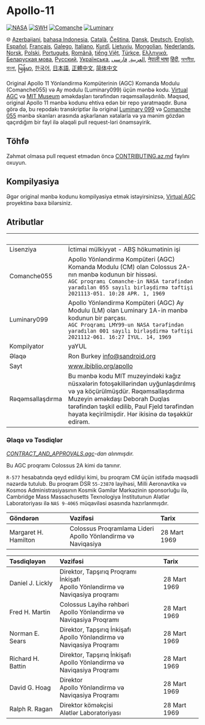 # Apollo-11

[![NASA][1]][2]
[![SWH]][SWH_URL]
[![Comanche]][ComancheMilestone]
[![Luminary]][LuminaryMilestone]

🌐
[Azerbaijani][AZ],
[bahasa Indonesia][ID],
[Català][CA],
[Čeština][CZ],
[Dansk][DA],
[Deutsch][DE],
[English][EN],
[Español][ES],
[Français][FR],
[Galego][GL],
[Italiano][IT],
[Kurdî][KU],
[Lietuvių][LT],
[Mongolian][MN],
[Nederlands][NL],
[Norsk][NO],
[Polski][PL],
[Português][PT_BR],
[Română][RO],
[tiếng Việt][VI],
[Türkçe][TR],
[Ελληνικά][GR],
[Беларуская мова][BE],
[Русский][RU],
[Українська][UK],
[العربية][AR],
[فارسی][FA],
[नेपाली भाषा][NE]
[हिंदी][HI_IN],
[অসমীয়া][AS_IN],
[বাংলা][BD_BN],
[မြန်မာ][MM],
[한국어][KO_KR],
[日本語][JA],
[正體中文][ZH_TW],
[简体中文][ZH_CN]

[AR]:README.ar.md
[AS_IN]:README.as_in.md
[AZ]:README.az.md
[BD_BN]:README.bd_bn.md
[BE]:README.be.md
[CA]:README.ca.md
[CZ]:README.cz.md
[DA]:README.da.md
[DE]:README.de.md
[EN]:../README.md
[ES]:README.es.md
[FA]:README.fa.md
[FR]:README.fr.md
[GL]:README.gl.md
[GR]:README.gr.md
[HI_IN]:README.hi_in.md
[ID]:README.id.md
[IT]:README.it.md
[JA]:README.ja.md
[KO_KR]:README.ko_kr.md
[KU]:README.ku.md
[LT]:README.lt.md
[MM]:README.mm.md
[MN]:README.mn.md
[NE]:README.ne.md
[NL]:README.nl.md
[NO]:README.no.md
[PL]:README.pl.md
[PT_BR]:README.pt_br.md
[RO]:README.ro.md
[RU]:README.ru.md
[TR]:README.tr.md
[UK]:README.uk.md
[VI]:README.vi.md
[ZH_CN]:README.zh_cn.md
[ZH_TW]:README.zh_tw.md

Original Apollo 11 Yönləndirmə Kompüterinin (AGC) Komanda Modulu (Comanche055) və Ay modulu (Luminary099) üçün mənbə kodu. [Virtual AGC][3] və [MIT Museum][4] əməkdaşları tərəfindən rəqəmsallaşdırılıb. Məqsəd, original Apollo 11 mənbə kodunu ehtiva edən bir repo yaratmaqdır. Buna görə də, bu repodakı transkriptlər ilə original [Luminary 099][5] və [Comanche 055][6] mənbə skanları arasında aşkarlanan xətalarla və ya mənim gözdən qaçırdığım bir fayl ilə əlaqəli pull request-ləri önəmsəyirik.

## Töhfə

Zəhmət olmasa pull request etmədən öncə [CONTRIBUTING.az.md][7] faylını oxuyun.

## Kompilyasiya

Əgər original mənbə kodunu kompilyasiya etmək istəyirsinizsə, [Virtual AGC][8] proyektinə baxa bilərsiniz.

## Atributlar

&nbsp;               | &nbsp;
:--------------      | :-----
Lisenziya            | İctimai mülkiyyət - ABŞ hökumətinin işi
Comanche055          | Apollo Yönləndirmə Kompüteri (AGC) Komanda Modulu (CM) olan Colossus 2A-nın mənbə kodunun bir hissəsi.<br>`AGC proqramı Comanche-in NASA tərəfindən yaradılan 055 sayılı birləşdirmə təftişi`<br>`2021113-051. 10:28 APR. 1, 1969`
Luminary099          | Apollo Yönləndirmə Kompüteri (AGC) Ay Modulu (LM) olan Luminary 1A-in mənbə kodunun bir parçası.<br>`AGC Proqramı LMY99-un NASA tərəfindən yaradılan 001 sayılı birləşdirmə təftişi`<br>`2021112-061. 16:27 İYUL. 14, 1969`
Kompilyator          | yaYUL
Əlaqə                | Ron Burkey <info@sandroid.org>
Sayt                 | www.ibiblio.org/apollo
Rəqəmsallaşdırma     | Bu mənbə kodu MIT muzeyindəki kağız nüsxələrin fotoşəkillərindən uyğunlaşdırılmış və ya köçürülmüşdür. Rəqəmsallaşdırma Muzeyin əməkdaşı Deborah Duqlas tərəfindən təşkil edilib, Paul Fjeld tərəfindən həyata keçirilmişdir. Hər ikisinə də təşəkkür edirəm.

### Əlaqə və Təsdiqlər

*[CONTRACT_AND_APPROVALS.agc]-dan alınmışdır.*

Bu AGC proqramı Colossus 2A kimi də tanınır.

`R-577` hesabatında qeyd edildiyi kimi, bu proqram CM üçün istifadə məqsədli nəzərdə tutulub. Bu proqram DSR `55-23870` layihəsi, Milli Aeronavtika və Kosmos Administrasiyasının Kosmik Gəmilər Mərkəzinin sponsorluğu ilə, Cambridge Mass Massachusetts Texnologiya İnstitutunun Alətlər Laboratoriyası ilə `NAS 9-4065` müqaviləsi əsasında hazırlanmışdır.

Göndərən             | Vəzifəsi | Tarix
:------------------- | :------  | :----
Margaret H. Hamilton | Colossus Proqramlama Lideri<br>Apollo Yönləndirmə və Naviqasiya                   | 28 Mart 1969

Təsdiqləyən          | Vəzifəsi  | Tarix
:----------------    | :------   | :----
Daniel J. Lickly     | Direktor, Tapşırıq Proqramı İnkişafı<br>Apollo Yönləndirmə və Naviqasiya proqramı | 28 Mart 1969
Fred H. Martin       | Colossus Layihə rəhbəri<br>Apollo Yönləndirmə və Naviqasiya Proqramı              | 28 Mart 1969
Norman E. Sears      | Direktor, Tapşırıq İnkişafı<br>Apollo Yönləndirmə və Naviqasiya Proqramı          | 28 Mart 1969
Richard H. Battin    | Direktor, Tapşırıq İnkişafı<br>Apollo Yönləndirmə və Naviqasiya Proqramı          | 28 Mart 1969
David G. Hoag        | Direktor<br>Apollo Yönləndirmə və Naviqasiya Proqramı                             | 28 Mart 1969
Ralph R. Ragan       | Direktor köməkçisi<br>Alətlər Laboratoriyası                                      | 28 Mart 1969

[CONTRACT_AND_APPROVALS.agc]:https://github.com/chrislgarry/Apollo-11/blob/master/Comanche055/CONTRACT_AND_APPROVALS.agc
[1]:https://flat.badgen.net/badge/NASA/Mission%20Overview/0B3D91
[2]:https://www.nasa.gov/mission_pages/apollo/missions/apollo11.html
[3]:http://www.ibiblio.org/apollo/
[4]:http://web.mit.edu/museum/
[5]:http://www.ibiblio.org/apollo/ScansForConversion/Luminary099/
[6]:http://www.ibiblio.org/apollo/ScansForConversion/Comanche055/
[7]:https://github.com/chrislgarry/Apollo-11/blob/master/Translations/CONTRIBUTING.tr.md
[8]:https://github.com/rburkey2005/virtualagc
[SWH]:https://flat.badgen.net/badge/Software%20Heritage/Archive/0B3D91
[SWH_URL]:https://archive.softwareheritage.org/browse/origin/https://github.com/chrislgarry/Apollo-11/
[Comanche]:https://flat.badgen.net/github/milestones/chrislgarry/Apollo-11/1
[ComancheMilestone]:https://github.com/chrislgarry/Apollo-11/milestone/1
[Luminary]:https://flat.badgen.net/github/milestones/chrislgarry/Apollo-11/2
[LuminaryMilestone]:https://github.com/chrislgarry/Apollo-11/milestone/2
